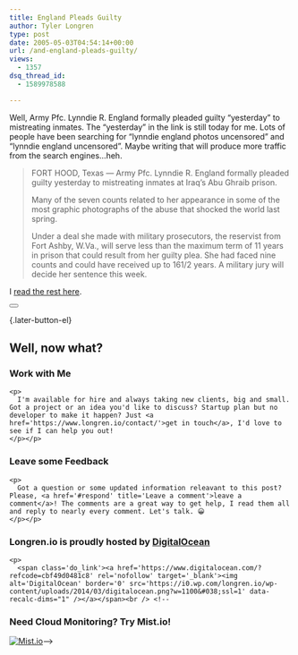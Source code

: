 ```yaml
---
title: England Pleads Guilty
author: Tyler Longren
type: post
date: 2005-05-03T04:54:14+00:00
url: /and-england-pleads-guilty/
views:
  - 1357
dsq_thread_id:
  - 1589978588

---
```

Well, Army Pfc. Lynndie R. England formally pleaded guilty &#8220;yesterday&#8221; to mistreating inmates. The &#8220;yesterday&#8221; in the link is still today for me. Lots of people have been searching for &#8220;lynndie england photos uncensored&#8221; and &#8220;lynndie england uncensored&#8221;. Maybe writing that will produce more traffic from the search engines&#8230;heh.

> FORT HOOD, Texas &#8212; Army Pfc. Lynndie R. England formally pleaded guilty yesterday to mistreating inmates at Iraq&#8217;s Abu Ghraib prison.
> 
> Many of the seven counts related to her appearance in some of the most graphic photographs of the abuse that shocked the world last spring.
> 
> Under a deal she made with military prosecutors, the reservist from Fort Ashby, W.Va., will serve less than the maximum term of 11 years in prison that could result from her guilty plea. She had faced nine counts and could have received up to 161/2 years. A military jury will decide her sentence this week.

I [read the rest here][1]. 

<div class="wpulike wpulike-default " >
  <div class="wp_ulike_general_class wp_ulike_is_not_liked">
    <button type="button"
					aria-label="Like Button"
					data-ulike-id="1846"
					data-ulike-nonce="d30956848d"
					data-ulike-type="likeThis"
					data-ulike-template="wpulike-default"
					data-ulike-display-likers="0"
					data-ulike-disable-pophover="0"
					class="wp_ulike_btn wp_ulike_put_image wp_likethis_1846"></button><span class="count-box"></span>
  </div>
</div>

[][2]{.later-button-el}

<div class='what-next'>
  <h2>
    Well, now what?
  </h2>
  
  <div class='hire'>
    <h3>
      Work with Me
    </h3>
    
    <p>
      I'm available for hire and always taking new clients, big and small. Got a project or an idea you'd like to discuss? Startup plan but no developer to make it happen? Just <a href='https://www.longren.io/contact/'>get in touch</a>, I'd love to see if I can help you out!
    </p></p>
  </div>
  
  <div class='hire'>
    <h3>
      Leave some Feedback
    </h3>
    
    <p>
      Got a question or some updated information releavant to this post? Please, <a href='#respond' title='Leave a comment'>leave a comment</a>! The comments are a great way to get help, I read them all and reply to nearly every comment. Let's talk. 😀
    </p></p>
  </div>
  
  <div class='now-what-bottom-ad'>
    <h3>
      Longren.io is proudly hosted by <a href='https://www.digitalocean.com/?refcode=cbf49d0481c8'>DigitalOcean</a>
    </h3>
    
    <p>
      <span class='do_link'><a href='https://www.digitalocean.com/?refcode=cbf49d0481c8' rel='nofollow' target='_blank'><img alt='DigitalOcean' border='0' src='https://i0.wp.com/longren.io/wp-content/uploads/2014/03/digitalocean.png?w=1100&#038;ssl=1' data-recalc-dims="1" /></a></span><br /> <!--

<h3>Need Cloud Monitoring? Try Mist.io!</h3>

<span class='do_link'><a href='http://mist.io/?ref=tyler' rel='nofollow' target='_blank'><img alt='Mist.io' border='0' src='https://i0.wp.com/longren.io/wp-content/uploads/2014/04/mistio.jpg?w=1100&#038;ssl=1' data-recalc-dims="1"></a></span>--></div> </div>

 [1]: http://www.post-gazette.com/pg/05123/498197.stm
 [2]: #